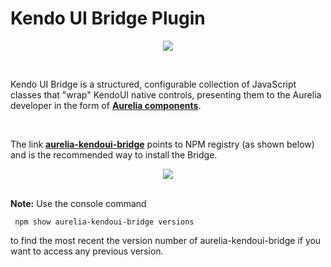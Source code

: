 # Kendo UI Bridge Plugin

<p align=center>
  <img src="https://user-images.githubusercontent.com/2712405/30786863-a7579a14-a14a-11e7-9cc0-f9489acb2c69.png"></img>
 <br>
</p>

<p>&nbsp</p>

Kendo UI Bridge is a structured, configurable collection of JavaScript classes that "wrap" KendoUI native controls, presenting them to the Aurelia developer in the form of **[Aurelia components](http://aurelia.io/hub.html#/doc/article/aurelia/framework/latest/creating-components)**.

<p>&nbsp</p>

The link **[aurelia-kendoui-bridge](https://www.npmjs.com/package/aurelia-kendoui-bridge)** points to NPM registry (as shown below) and is the recommended way to install the Bridge.

<p align=center>
  <img src="https://user-images.githubusercontent.com/2712405/30777588-abbe59cc-a08b-11e7-91f9-117c7f9b134a.png"></img>
 <br><br>
</p>

**Note:** Use the console command
```
 npm show aurelia-kendoui-bridge versions
```
to find the most recent the version number of aurelia-kendoui-bridge if you want to access any previous version.


